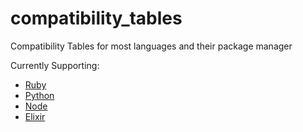 # compatibility_tables
Compatibility Tables for most languages and their package manager

Currently Supporting:
- [Ruby](https://github.com/richardsondx/compatibility_tables/blob/main/RUBY.md)
- [Python](https://github.com/richardsondx/compatibility_tables/blob/main/PYTHON.md)
- [Node](https://github.com/richardsondx/compatibility_tables/blob/main/NODE.md)
- [Elixir](https://github.com/richardsondx/compatibility_tables/blob/main/ELIXIR.md)
